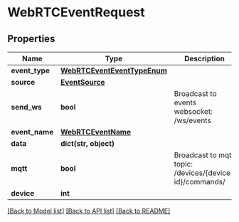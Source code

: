 # WebRTCEventRequest


## Properties
Name | Type | Description | Notes
------------ | ------------- | ------------- | -------------
**event_type** | [**WebRTCEventEventTypeEnum**](WebRTCEventEventTypeEnum.md) |  | 
**source** | [**EventSource**](EventSource.md) |  | 
**send_ws** | **bool** | Broadcast to events websocket: /ws/events | [optional] 
**event_name** | [**WebRTCEventName**](WebRTCEventName.md) |  | 
**data** | **dict(str, object)** |  | [optional] 
**mqtt** | **bool** | Broadcast to mqtt topic: /devices/{device-id}/commands/ | [optional] 
**device** | **int** |  | 

[[Back to Model list]](../README.md#documentation-for-models) [[Back to API list]](../README.md#documentation-for-api-endpoints) [[Back to README]](../README.md)



